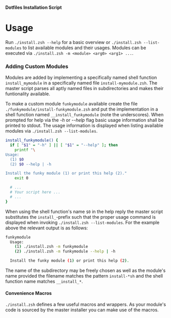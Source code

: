 **Dotfiles Installation Script**

# Usage

Run `./install.zsh --help` for a basic overview or
`./install.zsh --list-modules` to list available modules and their usages.
Modules can be executed via `./install.zsh -m <module> <arg0> <arg1> ...`.

### Adding Custom Modules

Modules are added by implementing a specifically named shell function
`install_mymodule` in a specifically named file `install-mymodule.zsh`. The
master script parses all aptly named files in subdirectories and makes their
funtionality available.

To make a custom module `funkymodule` available create the file
`./funkymodule/install-funkymodule.zsh` and put the implementation in a shell
function named `__install_funkymodule` (note the underscores). When prompted for
help via the *-h* or *--help* flag basic usage information shall be printed to
stdout. The usage information is displayed when listing available modules via
`./install.zsh --list-modules`.

```sh
install_funkymodule() {
  if [ "$1" = "-h" ] || [ "$1" = "--help" ]; then
    printf "\
Usage:
  (1) $0
  (2) $0 --help | -h

Install the funky module (1) or print this help (2)."
    exit 0

  # ...
  # Your script here ...
  # ...
}
```

When using the shell function's name `$0` in the help reply the master script
substitutes the `install_`-prefix such that the proper usage command is
displayed when invoking `./install.zsh --list-modules`. For the example above
the relevant output is as follows:

```sh
funkymodule
  Usage:
    (1) ./install.zsh -m funkymodule
    (2) ./install.zsh -m funkymodule --help | -h

  Install the funky module (1) or print this help (2).
```

The name of the subdirectory may be freely chosen as well as the module's name
provided the filename matches the pattern `install-*sh` and the shell function
name matches `__install_*`.

#### Convenience Macros

`./install.zsh` defines a few useful macros and wrappers. As your module's
code is sourced by the master installer you can make use of the macros.



